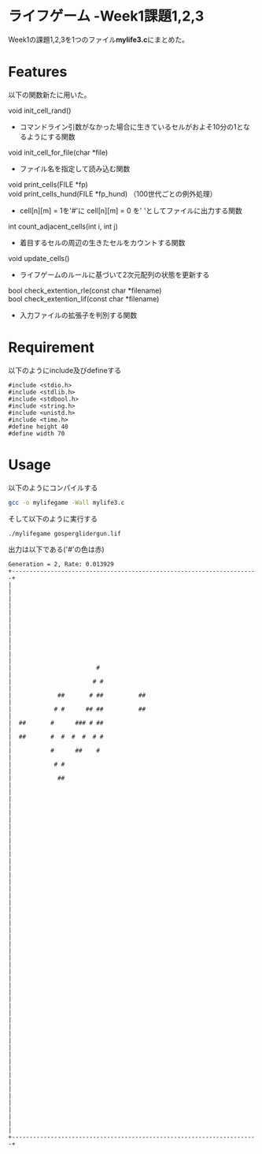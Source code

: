 
# ライフゲーム -Week1課題1,2,3 
 Week1の課題1,2,3を1つのファイル**mylife3.c**にまとめた。
 
# Features
以下の関数新たに用いた。

void init_cell_rand()  
* コマンドライン引数がなかった場合に生きているセルがおよそ10分の1となるようにする関数  

void init_cell_for_file(char *file)  
* ファイル名を指定して読み込む関数  

void print_cells(FILE *fp)  
void print_cells_hund(FILE *fp_hund) （100世代ごとの例外処理）   
* cell[n][m] = 1を'#'に cell[n][m] = 0 を' 'としてファイルに出力する関数   

int count_adjacent_cells(int i, int j)
* 着目するセルの周辺の生きたセルをカウントする関数

void update_cells()  
* ライフゲームのルールに基づいて2次元配列の状態を更新する

bool check_extention_rle(const char *filename)  
bool check_extention_lif(const char *filename)  
* 入力ファイルの拡張子を判別する関数


# Requirement
以下のようにinclude及びdefineする
 ```
#include <stdio.h>
#include <stdlib.h>
#include <stdbool.h>
#include <string.h>
#include <unistd.h>
#include <time.h>
#define height 40
#define width 70
 ```

 
# Usage

以下のようにコンパイルする
```bash
gcc -o mylifegame -Wall mylife3.c
```
そして以下のように実行する
```
./mylifegame gosperglidergun.lif
```
出力は以下である('#'の色は赤)
```
Generation = 2, Rate: 0.013929
+----------------------------------------------------------------------+
|                                                                      |
|                                                                      |
|                                                                      |
|                                                                      |
|                                                                      |
|                                                                      |
|                        #                                             |
|                       # #                                            |
|             ##       # ##          ##                                |
|            # #      ## ##          ##                                |
|  ##       #      ### # ##                                            |
|  ##       #  #  #  #  # #                                            |
|           #      ##    #                                             |
|            # #                                                       |
|             ##                                                       |
|                                                                      |
|                                                                      |
|                                                                      |
|                                                                      |
|                                                                      |
|                                                                      |
|                                                                      |
|                                                                      |
|                                                                      |
|                                                                      |
|                                                                      |
|                                                                      |
|                                                                      |
|                                                                      |
|                                                                      |
|                                                                      |
|                                                                      |
|                                                                      |
|                                                                      |
|                                                                      |
|                                                                      |
|                                                                      |
|                                                                      |
|                                                                      |
|                                                                      |
+----------------------------------------------------------------------+
```

